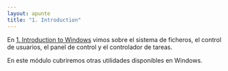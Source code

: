 ```yaml
---
layout: apunte
title: "1. Introduction"
---
```


En [1. Introduction to Windows](/apuntes/thm/1-pre-security/5-windows-fundamentals/1-windows-fundamentals-part-1/1-introduction-to-windows/) vimos sobre el sistema de ficheros, el control de usuarios, el panel de control y el controlador de tareas.

En este módulo cubriremos otras utilidades disponibles en Windows.